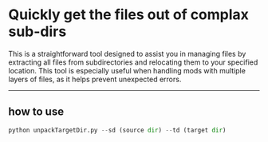 # Quickly get the files out of complax sub-dirs

This is a straightforward tool designed to assist you in managing files by extracting all files from subdirectories and relocating them to your specified location. This tool is especially useful when handling mods with multiple layers of files, as it helps prevent unexpected errors.

------

## how to use

```python
python unpackTargetDir.py --sd (source dir) --td (target dir)
```
